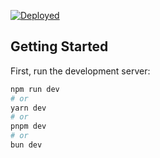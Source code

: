 
[![Deployed](https://github.com/ax-sh/ax-sh.github.io/actions/workflows/deploy.yml/badge.svg?branch=master)](https://github.com/ax-sh/ax-sh.github.io/actions/workflows/deploy.yml)

## Getting Started

First, run the development server:

```bash
npm run dev
# or
yarn dev
# or
pnpm dev
# or
bun dev
```
